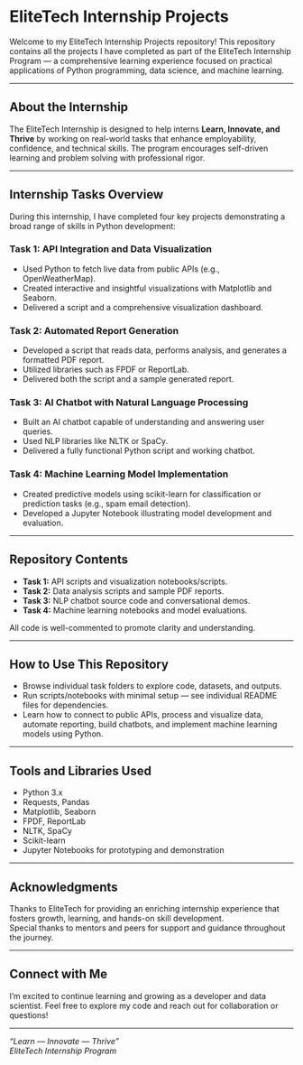 # EliteTech Internship Projects

Welcome to my EliteTech Internship Projects repository! This repository contains all the projects I have completed as part of the EliteTech Internship Program — a comprehensive learning experience focused on practical applications of Python programming, data science, and machine learning.

---

## About the Internship

The EliteTech Internship is designed to help interns **Learn, Innovate, and Thrive** by working on real-world tasks that enhance employability, confidence, and technical skills. The program encourages self-driven learning and problem solving with professional rigor.

---

## Internship Tasks Overview

During this internship, I have completed four key projects demonstrating a broad range of skills in Python development:

### Task 1: API Integration and Data Visualization
- Used Python to fetch live data from public APIs (e.g., OpenWeatherMap).
- Created interactive and insightful visualizations with Matplotlib and Seaborn.
- Delivered a script and a comprehensive visualization dashboard.

### Task 2: Automated Report Generation
- Developed a script that reads data, performs analysis, and generates a formatted PDF report.
- Utilized libraries such as FPDF or ReportLab.
- Delivered both the script and a sample generated report.

### Task 3: AI Chatbot with Natural Language Processing
- Built an AI chatbot capable of understanding and answering user queries.
- Used NLP libraries like NLTK or SpaCy.
- Delivered a fully functional Python script and working chatbot.

### Task 4: Machine Learning Model Implementation
- Created predictive models using scikit-learn for classification or prediction tasks (e.g., spam email detection).
- Developed a Jupyter Notebook illustrating model development and evaluation.
  
---

## Repository Contents

- **Task 1:** API scripts and visualization notebooks/scripts.
- **Task 2:** Data analysis scripts and sample PDF reports.
- **Task 3:** NLP chatbot source code and conversational demos.
- **Task 4:** Machine learning notebooks and model evaluations.

All code is well-commented to promote clarity and understanding.

---

## How to Use This Repository

- Browse individual task folders to explore code, datasets, and outputs.
- Run scripts/notebooks with minimal setup — see individual README files for dependencies.
- Learn how to connect to public APIs, process and visualize data, automate reporting, build chatbots, and implement machine learning models using Python.

---

## Tools and Libraries Used

- Python 3.x
- Requests, Pandas
- Matplotlib, Seaborn
- FPDF, ReportLab
- NLTK, SpaCy
- Scikit-learn
- Jupyter Notebooks for prototyping and demonstration

---

## Acknowledgments

Thanks to EliteTech for providing an enriching internship experience that fosters growth, learning, and hands-on skill development.  
Special thanks to mentors and peers for support and guidance throughout the journey.

---

## Connect with Me

I’m excited to continue learning and growing as a developer and data scientist. Feel free to explore my code and reach out for collaboration or questions!

---

*“Learn — Innovate — Thrive”*  
*EliteTech Internship Program*


